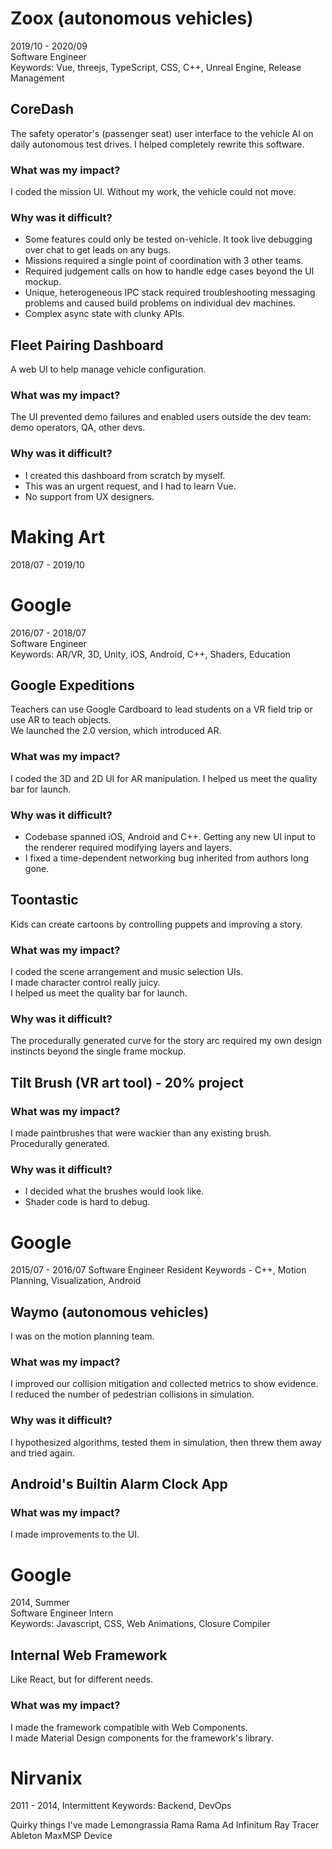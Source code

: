 # Zoox (autonomous vehicles)
2019/10 - 2020/09<br>
Software Engineer<br>
Keywords: Vue, threejs, TypeScript, CSS, C++, Unreal Engine, Release Management

## CoreDash
The safety operator's (passenger seat) user interface to the vehicle
AI on daily autonomous test drives. I helped completely rewrite this software.

### What was my impact?
I coded the mission UI. Without my work, the vehicle could not move.

### Why was it difficult?
- Some features could only be tested on-vehicle. It took live debugging over chat
to get leads on any bugs.
- Missions required a single point of coordination with 3 other teams.
- Required judgement calls on how to handle edge cases beyond the UI mockup.
- Unique, heterogeneous IPC stack required troubleshooting messaging problems
and caused build problems on individual dev machines.
- Complex async state with clunky APIs.

## Fleet Pairing Dashboard
A web UI to help manage vehicle configuration.

### What was my impact?
The UI prevented demo failures and enabled users outside the dev team: demo operators, QA, other devs.

### Why was it difficult?
- I created this dashboard from scratch by myself.
- This was an urgent request, and I had to learn Vue.
- No support from UX designers.

# Making Art
2018/07 - 2019/10

# Google
2016/07 - 2018/07<br>
Software Engineer<br>
Keywords: AR/VR, 3D, Unity, iOS, Android, C++, Shaders, Education

## Google Expeditions
Teachers can use Google Cardboard to lead students on a VR field trip or use AR to teach objects.<br>
We launched the 2.0 version, which introduced AR.

### What was my impact?
I coded the 3D and 2D UI for AR manipulation.
I helped us meet the quality bar for launch.

### Why was it difficult?
- Codebase spanned iOS, Android and C++. Getting any new UI input to the renderer required
modifying layers and layers.
- I fixed a time-dependent networking bug inherited from authors long gone.

## Toontastic
Kids can create cartoons by controlling puppets and improving a story.

### What was my impact?
I coded the scene arrangement and music selection UIs.<br>
I made character control really juicy.<br>
I helped us meet the quality bar for launch.

### Why was it difficult?
The procedurally generated curve for the story arc required my own design instincts beyond
the single frame mockup.

## Tilt Brush (VR art tool) - 20% project
### What was my impact?
I made paintbrushes that were wackier than any existing brush. Procedurally generated.

### Why was it difficult?
- I decided what the brushes would look like.
- Shader code is hard to debug.

# Google
2015/07 - 2016/07
Software Engineer Resident
Keywords - C++, Motion Planning, Visualization, Android

## Waymo (autonomous vehicles)
I was on the motion planning team.

### What was my impact?
I improved our collision mitigation and collected metrics to show evidence.<br>
I reduced the number of pedestrian collisions in simulation.

### Why was it difficult?
I hypothesized algorithms, tested them in simulation, then threw them away and tried again.

## Android's Builtin Alarm Clock App
### What was my impact?
I made improvements to the UI.

# Google
2014, Summer<br>
Software Engineer Intern<br>
Keywords: Javascript, CSS, Web Animations, Closure Compiler

## Internal Web Framework
Like React, but for different needs.

### What was my impact?
I made the framework compatible with Web Components.<br>
I made Material Design components for the framework's library.

# Nirvanix
2011 - 2014, Intermittent
Keywords: Backend, DevOps

Quirky things I've made
Lemongrassia
Rama Rama
Ad Infinitum
Ray Tracer
Ableton MaxMSP Device
